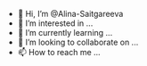 - 👋 Hi, I’m @Alina-Saitgareeva
- 👀 I’m interested in ...
- 🌱 I’m currently learning ...
- 💞️ I’m looking to collaborate on ...
- 📫 How to reach me ...

<!---
Alina-Saitgareeva/Alina-Saitgareeva is a ✨ special ✨ repository because its `README.md` (this file) appears on your GitHub profile.
You can click the Preview link to take a look at your changes.
--->
